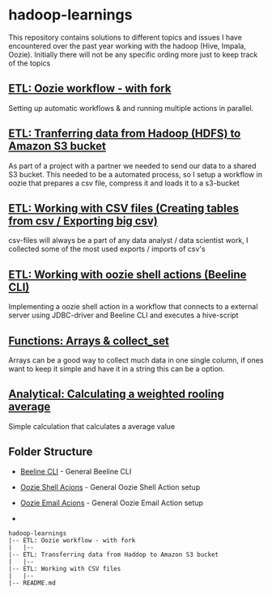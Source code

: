 # hadoop-learnings

This repository contains solutions to different topics and issues I have encountered over the past year working with the hadoop (Hive, Impala, Oozie). Initially there will not be any specific ording more just to keep track of the topics


## [ETL: Oozie workflow - with fork](https://github.com/nthulstrupp/hadoop-learnings/tree/master/ETL%20-%20Oozie%20workflow%20-%20with%20fork%20and%20decision)

Setting up automatic workflows & and running multiple actions in parallel. 

## [ETL: Tranferring data from Hadoop (HDFS) to Amazon S3 bucket](https://github.com/nthulstrupp/hadoop-learnings/tree/master/ETL%20-%20Transferring%20data%20from%20Hadoop%20(HDFS)%20to%20Amazon%20S3%20bucket)

As part of a project with a partner we needed to send our data to a shared S3 bucket. This needed to be a automated process, so I setup a workflow in oozie that prepares a csv file, compress it and loads it to a s3-bucket

## [ETL: Working with CSV files (Creating tables from csv / Exporting big csv)](https://github.com/nthulstrupp/hadoop-learnings/tree/master/ETL%20-%20Working%20with%20CSV%20files%20-%20creating%20tables%20from%20csv)

csv-files will always be a part of any data analyst / data scientist work, I collected some of the most used exports / imports of csv's


## [ETL: Working with oozie shell actions (Beeline CLI)](https://github.com/nthulstrupp/hadoop-learnings/tree/master/ETL%20-%20Working%20with%20Oozie%20shell%20actions%20-%20Beeline%20CLI%20with%20Spark%20SQL)

Implementing a oozie shell action in a workflow that connects to a external server using JDBC-driver and Beeline CLI and executes a hive-script



## [Functions: Arrays & collect_set](https://github.com/nthulstrupp/hadoop-learnings/tree/master/Functions%20-%20Arrays%20and%20collect_set)

Arrays can be a good way to collect much data in one single column, if ones want to keep it simple and have it in a string 
this can be a option. 



## [Analytical: Calculating a weighted rooling average](https://github.com/nthulstrupp/hadoop-learnings/tree/master/Analytical%20-%20Calculating%20a%20rolling%20average)

Simple calculation that calculates a average value 




## Folder Structure

* [Beeline CLI](https://cwiki.apache.org/confluence/display/Hive/HiveServer2+Clients#HiveServer2Clients-BeelineCommands) - General Beeline CLI

* [Oozie Shell Acions](https://oozie.apache.org/docs/4.1.0/DG_HiveActionExtension.html) - General Oozie Shell Action setup

* [Oozie Email Acions](https://oozie.apache.org/docs/3.1.3-incubating/DG_EmailActionExtension.html) - General Oozie Email Action setup

* 


    hadoop-learnings
    |-- ETL: Oozie workflow - with fork
    |   |-- 
    |-- ETL: Transferring data from Haddop to Amazon S3 bucket
    |   |-- 
    |-- ETL: Working with CSV files
    |   |-- 
    |-- README.md
    
    
    
  